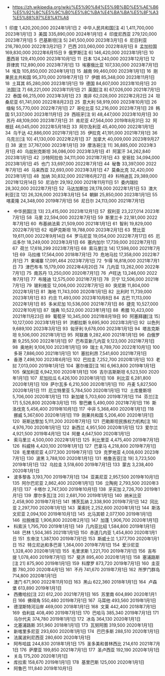 - https://zh.wikipedia.org/wiki/%E5%90%84%E5%9B%BD%E5%AE%B6%E5%92%8C%E5%9C%B0%E5%8C%BA%E4%BA%BA%E5%8F%A3%E5%88%97%E8%A1%A8

1	 印度	1,420,200,000	2024年1月1日
2	 中华人民共和国[注 4]	1,411,700,000	2023年1月1日
3	 美国	335,890,000	2024年1月1日
4	 印度尼西亚	279,120,000	2023年7月1日
5	 巴基斯坦[注 5]	241,500,000	2023年3月1日
6	 尼日利亚	216,780,000	2022年3月21日
7	 巴西	203,060,000	2022年8月1日
8	 孟加拉国	169,830,000	2022年6月15日
9	 俄罗斯[注 6]	146,420,000	2023年1月1日
10	 墨西哥	129,410,000	2023年10月1日
11	 日本	124,240,000	2023年12月1日
12	 菲律宾	112,890,000	2023年7月1日
13	 埃塞俄比亚	107,330,000	2023年7月1日
14	 埃及	105,850,000	2024年1月1日
15	 越南	99,460,000	2023年1月1日
16	 刚果民主共和国	95,370,000	2019年7月1日
17	 伊朗	85,348,000	2023年11月1日
18	 土耳其	85,280,000	2023年1月1日
19	 德国	84,607,000	2023年10月1日
20	 法国[注 7]	68,221,000	2023年11月1日
21	 英国[注 8]	67,026,000	2021年7月1日
22	 泰国	66,215,000	2023年3月1日
23	 南非	62,028,000	2022年2月2日
24	 坦桑尼亚	61,741,000	2022年8月23日
25	 意大利	58,919,000	2023年10月1日
26	 缅甸	55,770,000	2022年7月1日
27	 哥伦比亚	52,216,000	2023年7月1日
28	 韩国	51,337,000	2023年11月1日
29	 西班牙[注 9]	48,447,000	2023年10月1日
30	 苏丹	48,109,000	2023年7月1日
31	 肯尼亚	47,564,000	2019年8月31日
32	 阿根廷	46,045,000	2022年5月18日
33	 阿尔及利亚	45,400,000	2022年1月1日
34	 乌干达	42,886,000	2021年7月1日
35	 伊拉克	41,191,000	2021年7月1日
36	 乌克兰[注 10]	41,130,000	2022年2月1日
37	 加拿大	40,009,000	2023年9月27日
38	 波兰	37,767,000	2023年1月1日
39	 摩洛哥[注 11]	36,885,000	2023年3月1日
40	 乌兹别克斯坦	36,086,000	2023年3月1日
41	 阿富汗	34,262,840	2023年1月1日
42	 沙特阿拉伯	34,111,000	2021年7月1日
43	 安哥拉	34,094,000	2023年1月1日
45	 也门	33,697,000	2022年7月1日
44	 秘鲁	33,397,000	2022年7月1日
46	 马来西亚	32,693,000	2023年3月1日
47	 莫桑比克	32,420,000	2023年1月1日
48	 加纳	30,832,000	2021年6月27日
49	 科特迪瓦	29,389,000	2021年12月14日
50	 尼泊尔	29,192,000	2021年11月11日
51	 委内瑞拉	28,302,000	2022年7月1日
52	 马达加斯加	28,178,000	2022年1月1日
53	 澳大利亚[注 12]	26,326,000	2023年3月1日
54	 朝鲜	25,850,000	2023年1月1日
55	 喀麦隆	24,348,000	2019年7月1日
56	 尼日尔	24,113,000	2021年7月1日
-	 中华民国[注 13]	23,415,000	2023年12月1日
57	 叙利亚	23,227,014	2023年7月1日
58	 马里	22,594,000	2022年7月1日
59	 斯里兰卡	22,181,000	2022年7月1日
60	 布基纳法索	21,509,000	2021年1月1日
61	 智利	19,829,000	2022年7月1日
62	 哈萨克斯坦	19,788,000	2023年2月1日
63	 赞比亚	19,611,000	2022年9月14日
64	 罗马尼亚	19,054,000	2022年7月17日
65	 厄瓜多尔	18,249,000	2023年3月1日
66	 塞内加尔	17,739,000	2022年7月1日
67	 荷兰	17,618,299	2023年7月1日
68	 索马里[注 14]	17,598,000	2021年7月1日
69	 马拉维	17,564,000	2018年7月1日
70	 危地马拉	17,358,000	2022年7月1日
71	 柬埔寨	17,091,464	2023年7月1日
72	 乍得	16,818,000	2021年7月1日
73	 津巴布韦	15,179,000	2022年4月20日
74	 几内亚	13,262,000	2022年7月1日
75	 南苏丹	13,250,000	2020年7月1日
76	 卢旺达	13,246,000	2022年7月1日
77	 布隆迪	12,575,000	2021年7月1日
78	 贝宁	12,506,000	2021年7月1日
79	 玻利维亚	12,006,000	2022年7月1日
80	 突尼斯	11,804,000	2022年1月1日
81	 海地	11,743,000	2020年1月1日
82	 比利时	11,739,000	2023年1月1日
83	 约旦	11,493,000	2023年10月8日
84	 古巴	11,113,000	2022年1月1日
85	 多米尼加	10,536,000	2021年7月1日
86	 捷克	10,527,000	2022年10月1日
87	 瑞典	10,522,000	2023年1月1日
88	 希腊	10,423,000	2021年11月23日
89	 葡萄牙	10,345,000	2021年8月19日
90	 阿塞拜疆[注 15]	10,127,000	2023年1月1日
91	 洪都拉斯	9,695,900	2023年3月1日
92	 以色列	9,689,100	2023年3月1日
93	 匈牙利	9,678,000	2023年1月1日
94	 塔吉克斯坦	9,506,000	2021年1月1日
95	 阿联酋	9,282,400	2021年1月1日
96	 白俄罗斯	9,255,500	2022年1月1日
97	 巴布亚新几内亚	9,123,000	2021年7月1日
98	 奥地利	9,106,100	2023年1月1日
99	 瑞士	8,789,700	2022年10月1日
100	 多哥	7,886,000	2021年1月1日
101	 塞拉利昂	7,541,600	2021年7月1日
-	 香港	7,498,100	2023年6月1日
102	 巴拉圭	7,252,700	2020年1月1日
103	 老挝	7,013,000	2019年1月1日
104	 塞尔维亚[注 16]	6,963,800	2019年1月1日
105	 保加利亚	6,942,100	2020年1月1日
106	 吉尔吉斯斯坦	6,523,500	2020年1月1日
107	 尼加拉瓜	6,426,100	2020年1月1日
108	 利比亚	6,281,800	2020年1月1日
109	 萨尔瓦多	6,210,500	2020年1月1日
110	 丹麦	5,827,500	2020年1月1日
111	 厄立特里亚	5,784,500	2020年1月1日
112	 土库曼斯坦	5,706,000	2020年1月1日
113	 新加坡	5,703,600	2019年7月1日
114	 芬兰[注 17]	5,526,800	2020年3月1日
115	 黎巴嫩	5,490,000	2021年7月1日
116	 斯洛伐克	5,456,400	2019年10月1日
117	 中非	5,368,400	2020年1月1日
118	 挪威	5,367,600	2020年1月1日
119	 刚果共和国	5,206,400	2020年1月1日
120	 哥斯达黎加	5,111,200	2020年7月1日
121	 巴勒斯坦民族权力机构[注 18]	4,976,700	2020年1月1日
122	 新西兰	4,951,500	2020年1月1日
123	 爱尔兰	4,921,500	2019年4月1日
124	 阿曼	4,647,500	2020年1月1日
-	 索马里兰	4,500,000	2022年1月1日
125	 利比里亚	4,475,400	2019年7月1日
126	 科威特	4,420,100	2019年1月1日
127	 巴拿马	4,218,800	2019年7月1日
128	 毛里塔尼亚	4,077,300	2019年7月1日
129	 克罗地亚	4,008,600	2023年7月1日
130	 波黑	3,788,100	2020年1月1日
131	 格鲁吉亚[注 19]	3,723,500	2019年1月1日
132	 乌拉圭	3,518,600	2019年7月1日
133	 蒙古	3,238,400	2020年1月1日
-	 波多黎各	3,193,700	2019年7月1日
134	 亚美尼亚	2,957,500	2019年10月1日
135	 阿尔巴尼亚	2,862,400	2020年1月1日
136	 立陶宛	2,793,500	2020年3月1日
137	 卡塔尔	2,747,300	2019年10月1日
138	 牙买加	2,726,700	2019年1月1日
139	 摩尔多瓦[注 20]	2,681,700	2019年1月1日
140	 纳米比亚	2,458,900	2019年7月1日
141	 博茨瓦纳	2,338,900	2019年7月1日
142	 冈比亚	2,297,700	2020年1月1日
143	 莱索托	2,252,600	2020年1月1日
144	 斯洛文尼亚	2,094,100	2019年10月1日
145	 北马其顿	2,077,100	2019年1月1日
146	 拉脱维亚	1,906,800	2020年2月1日
147	 加蓬	1,906,700	2020年1月1日
-	 科索沃	1,795,700	2019年1月1日
149	 几内亚比绍	1,584,800	2019年1月1日
148	 巴林	1,504,365	2021年1月1日
150	 赤道几内亚	1,454,800	2020年1月1日
151	 东帝汶	1,387,100	2019年7月1日
153	 斯威士兰	1,377,700	2020年1月1日
152	 特立尼达和多巴哥	1,364,000	2019年7月1日
154	 爱沙尼亚	1,328,400	2020年1月1日
155	 毛里求斯	1,221,700	2019年7月1日
156	 吉布提	1,078,400	2019年7月1日
157	 斐济	895,400	2020年1月1日
158	 塞浦路斯[注 21]	875,900	2019年1月1日
159	 科摩罗	873,720	2019年7月1日
160	 圭亚那	780,200	2020年4月1日
161	 不丹	741,670	2019年7月1日
162	 所罗门群岛	714,800	2020年1月1日
-	 澳门	671,900	2022年11月10日
163	 黑山	622,360	2018年1月1日
164	 卢森堡	613,890	2019年1月1日
-	 西撒哈拉[注 22]	612,200	2021年7月1日
165	 苏里南	604,890	2020年1月1日
166	 佛得角	550,480	2019年7月1日
167	 马耳他	493,560	2019年1月1日
-	 德涅斯特河沿岸	469,000	2018年1月1日
168	 文莱	442,400	2018年7月1日
169	 伯利兹	408,490	2019年7月1日
170	 巴哈马	385,340	2019年7月1日
171	 马尔代夫	374,780	2019年1月1日
172	 冰岛	364,130	2020年1月1日
-	 北塞浦路斯	351,960	2018年1月1日
173	 瓦努阿图	319,500	2020年1月1日
-	 新喀里多尼亚	293,600	2020年1月1日
174	 巴巴多斯	288,510	2020年1月1日
-	 法属波利尼西亚	280,600	2020年1月1日
-	 阿布哈兹	244,830	2018年1月1日
175	 圣多美和普林西比	214,610	2021年7月1日
176	 萨摩亚	199,850	2021年7月1日
177	 圣卢西亚	192,190	2020年1月1日
-	 关岛	175,200	2020年1月1日
-	 库拉索	158,670	2019年1月1日
178	 基里巴斯	125,000	2020年1月1日
-	 阿鲁巴	111,840	2019年10月1日